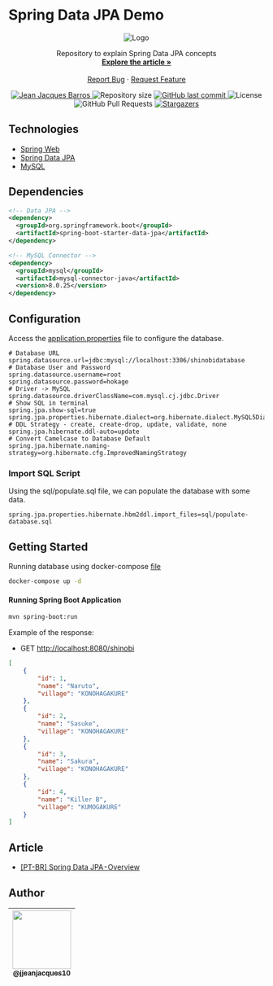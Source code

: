 # Spring Data JPA Demo

<p align="center">
    <img src="https://cdn-images-1.medium.com/max/880/1*PGm0KhbPIyepOlNWY2Nrgg.png" alt="Logo">
    <p align="center">
      Repository to explain Spring Data JPA concepts
      <br />
      <a href="https://jjeanjacques10.medium.com/pt-br-spring-data-jpa-overview-d04fb565aa07"><strong>Explore the article »</strong></a>
      <br />
      <br />
      <a href="https://github.com/jjeanjacques10/spring-data-jpa-demo/issues">Report Bug</a>
      ·
      <a href="https://github.com/jjeanjacques10/spring-data-jpa-demo/issues">Request Feature</a>
    </p>
</p>

<p align="center">
   <a href="https://www.linkedin.com/in/jjean-jacques10/">
      <img alt="Jean Jacques Barros" src="https://img.shields.io/badge/-JeanJacquesBarros-5FB832?style=flat&logo=Linkedin&logoColor=white" />
   </a>
  <img alt="Repository size" src="https://img.shields.io/github/repo-size/jjeanjacques10/spring-data-jpa-demo?color=5FB832">

  <a href="https://github.com/jjeanjacques10/spring-data-jpa-demo/commits/master">
    <img alt="GitHub last commit" src="https://img.shields.io/github/last-commit/jjeanjacques10/spring-data-jpa-demo?color=5FB832">
  </a>
  <img alt="License" src="https://img.shields.io/badge/license-MIT-5FB832">
  <img alt="GitHub Pull Requests" src="https://img.shields.io/github/issues-pr/jjeanjacques10/spring-data-jpa-demo?color=5FB832" />
  <a href="https://github.com/jjeanjacques10/spring-data-jpa-demo/stargazers">
    <img alt="Stargazers" src="https://img.shields.io/github/stars/jjeanjacques10/spring-data-jpa-demo?color=5FB832&logo=github">
  </a>
</p>

## Technologies

* [Spring Web](https://docs.spring.io/spring-boot/docs/2.7.1/reference/htmlsingle/#web)
* [Spring Data JPA](https://docs.spring.io/spring-boot/docs/2.7.1/reference/htmlsingle/#data.sql.jpa-and-spring-data)
* [MySQL](https://www.mysql.com/)

## Dependencies

``` xml
<!-- Data JPA -->
<dependency>
  <groupId>org.springframework.boot</groupId>
  <artifactId>spring-boot-starter-data-jpa</artifactId>
</dependency>

<!-- MySQL Connector -->
<dependency>
  <groupId>mysql</groupId>
  <artifactId>mysql-connector-java</artifactId>
  <version>8.0.25</version>
</dependency>
```

## Configuration

Access the [application.properties](./src/main/resources/application.properties) file to configure the database.

``` properties
# Database URL
spring.datasource.url=jdbc:mysql://localhost:3306/shinobidatabase
# Database User and Password
spring.datasource.username=root
spring.datasource.password=hokage
# Driver -> MySQL
spring.datasource.driverClassName=com.mysql.cj.jdbc.Driver
# Show SQL in terminal
spring.jpa.show-sql=true
spring.jpa.properties.hibernate.dialect=org.hibernate.dialect.MySQL5Dialect
# DDL Strategy - create, create-drop, update, validate, none
spring.jpa.hibernate.ddl-auto=update
# Convert Camelcase to Database Default
spring.jpa.hibernate.naming-strategy=org.hibernate.cfg.ImprovedNamingStrategy
```

### Import SQL Script

Using the sql/populate.sql file, we can populate the database with some data.

``` properties
spring.jpa.properties.hibernate.hbm2ddl.import_files=sql/populate-database.sql
```

## Getting Started

Running database using docker-compose [file](./docker-compose.yml)

``` bash
docker-compose up -d
```

#### Running Spring Boot Application

``` bash
mvn spring-boot:run
```

Example of the response:

* GET <http://localhost:8080/shinobi>

``` json
[
    {
        "id": 1,
        "name": "Naruto",
        "village": "KONOHAGAKURE"
    },
    {
        "id": 2,
        "name": "Sasuke",
        "village": "KONOHAGAKURE"
    },
    {
        "id": 3,
        "name": "Sakura",
        "village": "KONOHAGAKURE"
    },
    {
        "id": 4,
        "name": "Killer B",
        "village": "KUMOGAKURE"
    }
]
```

## Article

* [[PT-BR] Spring Data JPA - Overview](https://jjeanjacques10.medium.com/pt-br-spring-data-jpa-overview-d04fb565aa07)

## Author

| [<img src="https://avatars3.githubusercontent.com/u/32225403?s=460&v=4" width=115><br><sub>@jjeanjacques10</sub>](https://github.com/jjeanjacques10) |
| :---: |
